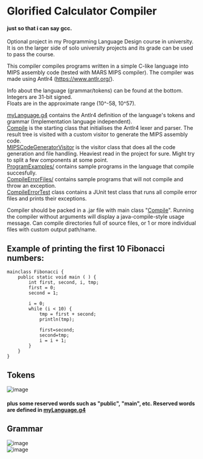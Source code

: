 # Glorified Calculator Compiler

#### just so that i can say gcc.

Optional project in my Programming Language Design course in university. It is on the larger side of solo university projects and its grade can be used to pass the course.

This compiler compiles programs written in a simple C-like language into MIPS assembly code (tested with MARS MIPS compiler).
The compiler was made using Antlr4 (https://www.antlr.org/).

Info about the language (grammar/tokens) can be found at the bottom.  
Integers are 31-bit signed.  
Floats are in the approximate range (10^-58, 10^57).  
          
[myLanguage.g4](myLanguage.g4) contains the Antlr4 definition of the language's tokens and grammar (Implementation language independent).  
[Compile](Compile) is the starting class that initialises the Antlr4 lexer and parser. The result tree is visited with a custom visitor to generate the MIPS assembly code.  
[MIPSCodeGeneratorVisitor](MIPSCodeGeneratorVisitor) is the visitor class that does all the code generation and file handling. Heaviest read in the project for sure. Might try to split a few components at some point.  
[ProgramExamples/](ProgramExamples) contains sample programs in the language that compile succesfully.  
[CompileErrorFiles/](CompileErrorFiles) contains sample programs that will not compile and throw an exception.  
[CompileErrorTest](CompileErrorTest) class contains a JUnit test class that runs all compile error files and prints their exceptions.  

Compiler should be packed in a .jar file with main class "[Compile](Compile)". Running the compiler without arguments will display a java-compile-style usage message.
Can compile directories full of source files, or 1 or more individual files with custom output path/name.  

## Example of printing the first 10 Fibonacci numbers:

```
mainclass Fibonacci {
    public static void main ( ) {
        int first, second, i, tmp;
        first = 0;
        second = 1;
        
        i = 0;
        while (i < 10) {
            tmp = first + second;
            println(tmp);
            
            first=second;
            second=tmp;
            i = i + 1;
        }
    }
}
```

## Tokens  

![image](https://drive.google.com/uc?export=view&id=1W_n2qwcYk67VIpmdRI1U8P15L6vmzft4)  
#### plus some reserved words such as "public", "main", etc. Reserved words are defined in [myLanguage.g4](myLanguage.g4)

## Grammar
![image](https://drive.google.com/uc?export=view&id=1yekZ9DyQ4Q4wsGDXaGpooPZK_-F-DATE)  
![image](https://drive.google.com/uc?export=view&id=1376G4YobUl6MSBXV-4yvMOS2UWC9qLWb)  
